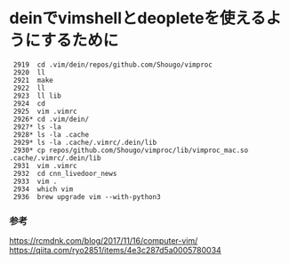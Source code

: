 # deinでvimshellとdeopleteを使えるようにするために

```
 2919  cd .vim/dein/repos/github.com/Shougo/vimproc
 2920  ll
 2921  make
 2922  ll
 2923  ll lib
 2924  cd
 2925  vim .vimrc
 2926* cd .vim/dein/
 2927* ls -la
 2928* ls -la .cache
 2929* ls -la .cache/.vimrc/.dein/lib
 2930* cp repos/github.com/Shougo/vimproc/lib/vimproc_mac.so .cache/.vimrc/.dein/lib
 2931  vim .vimrc
 2932  cd cnn_livedoor_news
 2933  vim .
 2934  which vim
 2936  brew upgrade vim --with-python3
```

### 参考
https://rcmdnk.com/blog/2017/11/16/computer-vim/
https://qiita.com/ryo2851/items/4e3c287d5a0005780034


